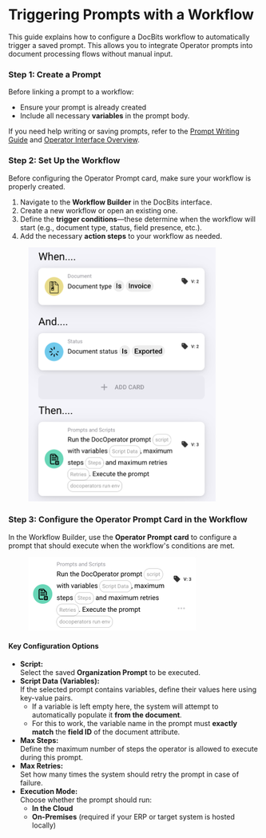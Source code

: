 # Triggering Prompts with a Workflow



This guide explains how to configure a DocBits workflow to automatically trigger a saved prompt. This allows you to integrate Operator prompts into document processing flows without manual input.



### Step 1: Create a Prompt

Before linking a prompt to a workflow:

* Ensure your prompt is already created&#x20;
* Include all necessary **variables** in the prompt body.

If you need help writing or saving prompts, refer to the [Prompt Writing Guide](../prompt-writing-guide.md) and [Operator Interface Overview](../).

### Step 2: Set Up the Workflow

Before configuring the Operator Prompt card, make sure your workflow is properly created.

1. Navigate to the **Workflow Builder** in the DocBits interface.
2. Create a new workflow or open an existing one.
3. Define the **trigger conditions**—these determine when the workflow will start (e.g., document type, status, field presence, etc.).
4. Add the necessary **action steps** to your workflow as needed.

<div align="left"><figure><img src="../../../.gitbook/assets/image (7).png" alt="" width="375"><figcaption></figcaption></figure></div>

### Step 3: Configure the Operator Prompt Card in the Workflow

In the Workflow Builder, use the **Operator Prompt card** to configure a prompt that should execute when the workflow's conditions are met.

<div align="left"><figure><img src="../../../.gitbook/assets/image (6).png" alt="" width="336"><figcaption></figcaption></figure></div>

#### Key Configuration Options

* **Script:**\
  Select the saved **Organization Prompt** to be executed.
* **Script Data (Variables):**\
  If the selected prompt contains variables, define their values here using key-value pairs.
  * If a variable is left empty here, the system will attempt to automatically populate it **from the document**.
  * For this to work, the variable name in the prompt must **exactly match** the **field ID** of the document attribute.
* **Max Steps:**\
  Define the maximum number of steps the operator is allowed to execute during this prompt.
* **Max Retries:**\
  Set how many times the system should retry the prompt in case of failure.
* **Execution Mode:**\
  Choose whether the prompt should run:
  * **In the Cloud**&#x20;
  * **On-Premises** (required if your ERP or target system is hosted locally)
